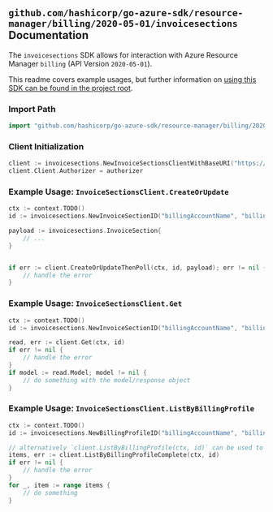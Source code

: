 
## `github.com/hashicorp/go-azure-sdk/resource-manager/billing/2020-05-01/invoicesections` Documentation

The `invoicesections` SDK allows for interaction with Azure Resource Manager `billing` (API Version `2020-05-01`).

This readme covers example usages, but further information on [using this SDK can be found in the project root](https://github.com/hashicorp/go-azure-sdk/tree/main/docs).

### Import Path

```go
import "github.com/hashicorp/go-azure-sdk/resource-manager/billing/2020-05-01/invoicesections"
```


### Client Initialization

```go
client := invoicesections.NewInvoiceSectionsClientWithBaseURI("https://management.azure.com")
client.Client.Authorizer = authorizer
```


### Example Usage: `InvoiceSectionsClient.CreateOrUpdate`

```go
ctx := context.TODO()
id := invoicesections.NewInvoiceSectionID("billingAccountName", "billingProfileName", "invoiceSectionName")

payload := invoicesections.InvoiceSection{
	// ...
}


if err := client.CreateOrUpdateThenPoll(ctx, id, payload); err != nil {
	// handle the error
}
```


### Example Usage: `InvoiceSectionsClient.Get`

```go
ctx := context.TODO()
id := invoicesections.NewInvoiceSectionID("billingAccountName", "billingProfileName", "invoiceSectionName")

read, err := client.Get(ctx, id)
if err != nil {
	// handle the error
}
if model := read.Model; model != nil {
	// do something with the model/response object
}
```


### Example Usage: `InvoiceSectionsClient.ListByBillingProfile`

```go
ctx := context.TODO()
id := invoicesections.NewBillingProfileID("billingAccountName", "billingProfileName")

// alternatively `client.ListByBillingProfile(ctx, id)` can be used to do batched pagination
items, err := client.ListByBillingProfileComplete(ctx, id)
if err != nil {
	// handle the error
}
for _, item := range items {
	// do something
}
```
